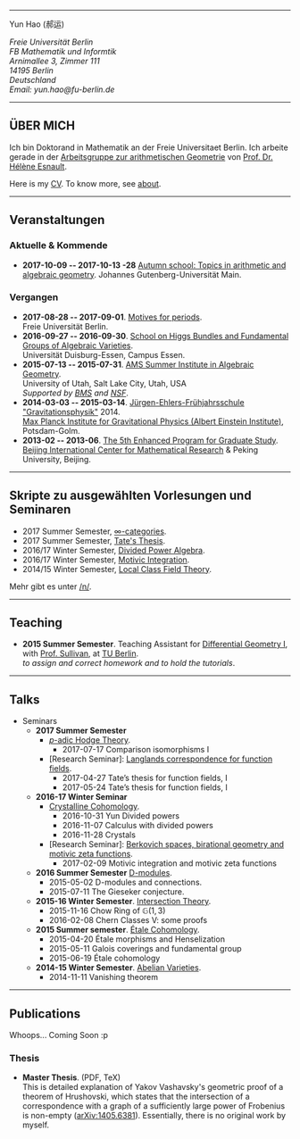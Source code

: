 
- - - - - - - - - -

<p>Yun Hao (郝运)</p>
<address style="white-space: nowrap;">
Freie Universität Berlin<br>
FB Mathematik und Informtik<br>
Arnimallee 3, Zimmer 111<br>
14195 Berlin<br>
Deutschland<br>
Email: yun.hao@fu-berlin.de
</address>

<!--<div class="medium-2 columns align-self-middle">
<img alt= "It's NOT me!" src="images/black.jpg" style="">\
</div>-->
<!--
Note the slash after the image tag.
It prevents the image to be enclosed in <p></p>. See Pandoc's documents.
-->

- - - - - - - - - -

## ÜBER MICH

Ich bin Doktorand in Mathematik an der Freie Universitaet Berlin. 
Ich arbeite gerade in der [Arbeitsgruppe zur arithmetischen Geometrie][AG]
von [Prof. Dr. Hélène Esnault][Esnault].

Here is my [CV](). To know more, see [about]().

- - - - - - - - - -

## Veranstaltungen

### Aktuelle \& Kommende
* **2017-10-09  -- 2017-10-13 -28** [Autumn school: Topics in arithmetic and algebraic geometry][Mainz].
  Johannes Gutenberg-Universität Main.

### Vergangen
* **2017-08-28 -- 2017-09-01**. [Motives for periods][periods].\
  Freie Universität Berlin.
* **2016-09-27 -- 2016-09-30**. [School on Higgs Bundles and Fundamental Groups of Algebraic Varieties][Higgs].\
  Universität Duisburg-Essen, Campus Essen.
* **2015-07-13 -- 2015-07-31**. [AMS Summer Institute in Algebraic Geometry][Utah].\
  University of Utah, Salt Lake City, Utah, USA\
  *Supported by [BMS][BMS] and [NSF]*.
* **2014-03-03 -- 2015-03-14**. [Jürgen-Ehlers-Frühjahrsschule "Gravitationsphysik"][GR] 2014.\
  [Max Planck Institute for Gravitational Physics (Albert Einstein Institute)][AEI], Potsdam-Golm.
* **2013-02 -- 2013-06**. [The 5th Enhanced Program for Graduate Study][BICMREPGS].\
  [Beijing International Center for Mathematical Research][BICMR] & Peking University, Beijing.

- - - - - - - - - -

## Skripte zu ausgewählten Vorlesungen und Seminaren

* 2017 Summer Semester, [$\infty$-categories](/files/17SS-Infinity-Categories.pdf).
* 2017 Summer Semester, [Tate's Thesis](/files/17SS-FS-Tates-Thesis.pdf).
* 2016/17 Winter Semester, [Divided Power Algebra](/files/16WS-Divided-Power-Crystal.pdf).
* 2016/17 Winter Semester, [Motivic Integration](/files/16WS-FS-Motivic-Integration.pdf).
* 2014/15 Winter Semester, [Local Class Field Theory]().

Mehr gibt es unter [/n/](/n/).

- - - - - - - - - -

## Teaching

* **2015 Summer Semester**. Teaching Assistant for [Differential Geometry I][DG], with [Prof. Sullivan][Sullivan], at [TU Berlin][TUB].\
    *to assign and correct homework and to hold the tutorials*.

- - - - - - - - - -

## Talks
* Seminars
    - **2017 Summer Semester**
        + [$p$-adic Hodge Theory][padichodge].
            * 2017-07-17    Comparison isomorphisms I 
        + [Research Seminar]: [Langlands correspondence for function fields][geomlanglands].
            * 2017-04-27    Tate’s thesis for function fields, I
            * 2017-05-24    Tate’s thesis for function fields, I
    - **2016-17 Winter Seminar** 
        + [Crystalline Cohomology][Crystalline].
            * 2016-10-31    Yun	Divided powers
            * 2016-11-07    Calculus with divided powers
            * 2016-11-28    Crystals
        + [Research Seminar]: [Berkovich spaces, birational geometry and motivic zeta functions][Berkovich].
            * 2017-02-09    Motivic integration and motivic zeta functions
    - **2016 Summer Semester** [D-modules][dmod].
        + 2015-05-02    D-modules and connections.
        + 2015-07-11    The Gieseker conjecture.
    - **2015-16 Winter Semester**. [Intersection Theory][intersection].
        + 2015-11-16    Chow Ring of $\mathbb{G}(1,3)$
        + 2016-02-08    Chern Classes V: some proofs
    - **2015 Summer semester**. [Étale Cohomology][etale].
        + 2015-04-20    Étale morphisms and Henselization
        + 2015-05-11    Galois coverings and fundamental group
        + 2015-06-19    Étale cohomology
    - **2014-15 Winter Semester**. [Abelian Varieties][abv].
        + 2014-11-11    Vanishing theorem

- - - - - - - - - - -

## Publications

Whoops... Coming Soon :p

### Thesis

* **Master Thesis**. (PDF, TeX)\
This is detailed explanation of Yakov Vashavsky's geometric proof of
a theorem of Hrushovski, which states that the intersection of
a correspondence with a graph of a sufficiently large power of
Frobenius is non-empty ([arXiv:1405.6381][Vashavsky]).
Essentially, there is no original work by myself.

[BMS]: http://www.math-berlin.de
[FUB]: http://www.fu-berlin.de/
[TUB]: http://www.tu-berlin.de/
[BICMR]: http://www.bicmr.org/
[AEI]: http://www.aei.mpg.de/
[AG]:  http://www.mi.fu-berlin.de/en/math/groups/arithmetic_geometry/index.html
[Esnault]: http://www.mi.fu-berlin.de/users/esnault/
[Sullivan]: http://page.math.tu-berlin.de/~sullivan/
[Maryna]: https://www.math.hu-berlin.de/~viazovsm/index.html
[etale]: http://www.mi.fu-berlin.de/users/elenalavanda/etcohm.html
[utah]: https://sites.google.com/site/2015summerinstitute/
[DG]: http://www3.math.tu-berlin.de/geometrie/Lehre/SS15/DGI/
[TF]: https://www.math.hu-berlin.de/~viazovsm/teachingSS15_theta.html
[de Jong-He-Starr]: http://www.mi.fu-berlin.de/en/math/groups/arithmetic_geometry/research_seminar/sections_sose15.html
[abv]: http://www.mi.fu-berlin.de/users/elenalavanda/ab_var2.html
[BICMREPGS]: http://www.bicmr.org/content/page/25.html
[GR]: http://ferienkurs.aei.mpg.de/
[NSF]: http://www.nsf.gov/
[CV]: /files/CV-20170121.pdf
[Vashavsky]: http://arxiv.org/abs/1405.6381
[intersection]: /seminars/15WS-Intersection-Theory/
[ellipticcurves]: http://www.mi.fu-berlin.de/users/ruelling/EC.html
[modulispacesandgit]: http://userpage.fu-berlin.de/hoskins/moduli_and_GIT.html
[deformation]: http://www2.mathematik.hu-berlin.de/~kemenymi/teaching/deformation-theory.html
[Liedtke]: http://www.mi.fu-berlin.de/en/math/groups/arithmetic_geometry/research_seminar/k3_wise1516.html
[masterthesis]: /files/master-thesis.pdf
[masterthesissrc]: https://raw.githubusercontent.com/haoyun/master-thesis/master/main.tex
[dmod]: http://www.mi.fu-berlin.de/users/zomervruchtw/2016-dmod/
[motivic]: http://www.mi.fu-berlin.de/en/math/groups/arithmetic_geometry/research_seminar/motives_sose16.html
[alggrp]: http://www.math.fu-berlin.de/users/lei/algebraische%20Gruppen.html
[smatrix]: http://www2.mathematik.hu-berlin.de/~kreimer/teaching/introQFTOut/
[Higgs]: http://higgs2016.sfb45.de/
[Berkovich]: http://www.mi.fu-berlin.de/en/math/groups/arithmetic_geometry/research_seminar/berkovich_wise1617.html
[Crystalline]: http://page.mi.fu-berlin.de/katsief/crys.html
[periods]: https://people.math.ethz.ch/~jfresan/berlin.html
[padichodge]: http://www.mi.fu-berlin.de/users/tanyasrivas/p-adichodgetheory.html
[geomlanglands]: http://www.mi.fu-berlin.de/en/math/groups/arithmetic_geometry/research_seminar/langlands_sose17.html
[Mainz]: https://www.agtz.mathematik.uni-mainz.de/arakelov-geometrie/junior-prof-dr-ariyan-javanpeykar/autumn-school-topics-in-arithmetic-and-algebraic-geometry/